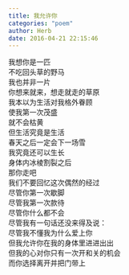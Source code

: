 ```yaml
---
title: 我允许你
categories: "poem"
author: Herb
date: 2016-04-21 22:15:46
---
```

我想你是一匹\
不吃回头草的野马\
我也并非一片\
你想来就来，想走就走的草原\
我本以为生活对我格外眷顾\
使我第一次茂盛\
就不会枯黄\
但生活究竟是生活\
春天之后一定会下一场雪\
我究竟还可以生长\
身体内冰棱割裂之后\
那你走吧\
我们不要回忆这次偶然的经过\
尽管你第一次歇脚\
尽管我第一次款待\
尽管你什么都不会\
尽管我有一句话还没来得及说：\
尽管我不懂我为什么爱上你\
但我允许你在我的身体里进进出出\
但我的心对你只有一次开和关的机会\
而你选择离开并把门带上